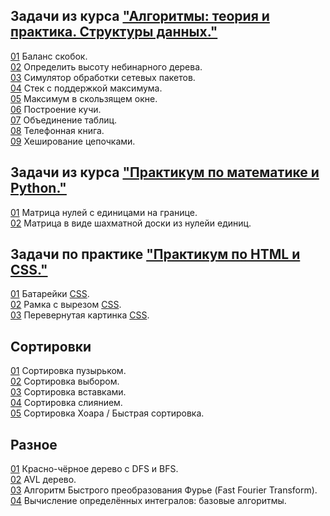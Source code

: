 ## Задачи из курса ["Алгоритмы: теория и практика. Структуры данных."](https://stepik.org/course/1547/syllabus)
[01](https://github.com/megamott/JavaAlgorithms/blob/master/src/stepik_algorithms_structures/Brackets.java) Баланс скобок.  
[02](https://github.com/megamott/JavaAlgorithms/blob/master/src/stepik_algorithms_structures/TreeHeight.java) Определить высоту небинарного дерева.  
[03](https://github.com/megamott/JavaAlgorithms/blob/master/src/stepik_algorithms_structures/NetworkPackage.java) Симулятор обработки сетевых пакетов.  
[04](https://github.com/megamott/JavaAlgorithms/blob/master/src/stepik_algorithms_structures/StackWithMax.java) Стек с поддержкой максимума.  
[05](https://github.com/megamott/JavaAlgorithms/blob/master/src/stepik_algorithms_structures/SlidingWindow.java) Максимум в скользящем окне.  
[06](https://github.com/megamott/JavaAlgorithms/blob/master/src/stepik_algorithms_structures/MinHeapBuilding.java) Построение кучи.  
[07](https://github.com/megamott/JavaAlgorithms/blob/master/src/stepik_algorithms_structures/TableJoin.java) Объединение таблиц.  
[08](https://github.com/megamott/JavaAlgorithms/blob/master/src/stepik_algorithms_structures/TelephoneBook.java) Телефонная книга.   
[09](https://github.com/megamott/JavaAlgorithms/blob/master/src/stepik_algorithms_structures/ChainingHashTable.java) Хеширование цепочками.  

## Задачи из курса ["Практикум по математике и Python."](https://stepik.org/lesson/184287/step/13?unit=161040)
[01](https://github.com/megamott/Algorithms/blob/master/src/numpy_course/Borders.py) Матрица нулей с единицами на границе.  
[02](https://github.com/megamott/Algorithms/blob/master/src/numpy_course/Chess.py) Матрица в виде шахматной доски из нулейи единиц. 

## Задачи по практике ["Практикум по HTML и CSS."](http://htmlbook.ru/practical)
[01](https://github.com/megamott/Algorithms/blob/master/src/html_patterns/page_1.html) Батарейки [CSS](https://github.com/megamott/Algorithms/blob/master/src/html_patterns/css/style_1.css).  
[02](https://github.com/megamott/Algorithms/blob/master/src/html_patterns/page_2.html) Рамка с вырезом [CSS](https://github.com/megamott/Algorithms/blob/master/src/html_patterns/css/style_2.css).  
[03](https://github.com/megamott/Algorithms/blob/master/src/html_patterns/page_3.html) Перевернутая картинка [CSS](https://github.com/megamott/Algorithms/blob/master/src/html_patterns/css/style_3.css).  

## Сортировки
[01](https://github.com/megamott/Algorithms/blob/master/src/sorts/bubble_sort.py) Сортировка пузырьком.  
[02](https://github.com/megamott/Algorithms/blob/master/src/sorts/selection_sort.py) Сортировка выбором.  
[03](https://github.com/megamott/Algorithms/blob/master/src/sorts/insertion_sort.py) Сортировка вставками.  
[04](https://github.com/megamott/Algorithms/blob/master/src/sorts/merge_sort.py) Сортировка слиянием.  
[05](https://github.com/megamott/Algorithms/blob/master/src/sorts/quick_sort.py) Сортировка Хоара / Быстрая сортировка.  

## Разное
[01](https://github.com/megamott/Algorithms/blob/master/src/different_algorithms/RedBlackTree.java) Красно-чёрное дерево с DFS и BFS.  
[02](https://github.com/megamott/JavaAlgorithms/blob/master/src/different_algorithms/AVLTree.java) AVL дерево.  
[03](https://github.com/megamott/Algorithms/blob/master/src/different_algorithms/FFTAlgorithm.py) Алгоритм Быстрого преобразования Фурье (Fast Fourier Transform).  
[04](https://github.com/megamott/Algorithms/blob/master/src/different_algorithms/DefiniteIntegrals.kt) Вычисление определённых интегралов: базовые алгоритмы.  
